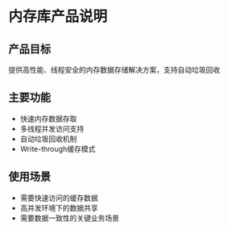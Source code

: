 # 内存库产品说明

## 产品目标
提供高性能、线程安全的内存数据存储解决方案，支持自动垃圾回收

## 主要功能
- 快速内存数据存取
- 多线程并发访问支持
- 自动垃圾回收机制
- Write-through缓存模式

## 使用场景
- 需要快速访问的缓存数据
- 高并发环境下的数据共享
- 需要数据一致性的关键业务场景